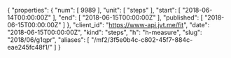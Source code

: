 {
  "properties": {
    "num": [
      9989
    ],
    "unit": [
      "steps"
    ],
    "start": [
      "2018-06-14T00:00:00Z"
    ],
    "end": [
      "2018-06-15T00:00:00Z"
    ],
    "published": [
      "2018-06-15T00:00:00Z"
    ]
  },
  "client_id": "https://www-api.jvt.me/fit",
  "date": "2018-06-15T00:00:00Z",
  "kind": "steps",
  "h": "h-measure",
  "slug": "2018/06/g1qpr",
  "aliases": [
    "/mf2/3f5e0b4c-c802-45f7-884c-eae245fc48f1/"
  ]
}
